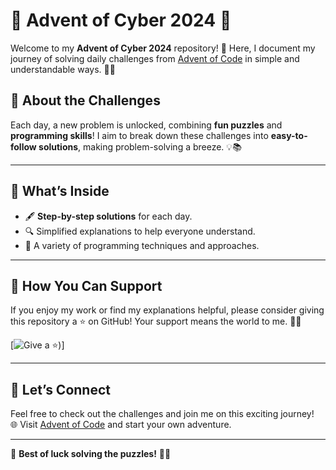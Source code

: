 # 🎄 Advent of Cyber 2024 🎅

Welcome to my **Advent of Cyber 2024** repository! 🚀 Here, I document my journey of solving daily challenges from [Advent of Code](https://adventofcode.com/) in simple and understandable ways. 🧩✨

## 🌟 About the Challenges
Each day, a new problem is unlocked, combining **fun puzzles** and **programming skills**! I aim to break down these challenges into **easy-to-follow solutions**, making problem-solving a breeze. 💡📚

---

## 📜 What’s Inside
- 🖋️ **Step-by-step solutions** for each day.
- 🔍 Simplified explanations to help everyone understand.
- 🧩 A variety of programming techniques and approaches.

---

## 🌟 How You Can Support
If you enjoy my work or find my explanations helpful, please consider giving this repository a ⭐ on GitHub! Your support means the world to me. 🥰✨

[![Give a ⭐](https://github.com/Frozepunk/Advent-of-cyber-2024))]

---

## 🎯 Let’s Connect
Feel free to check out the challenges and join me on this exciting journey!  
🌐 Visit [Advent of Code](https://adventofcode.com/) and start your own adventure.

---

🎉 **Best of luck solving the puzzles!** 🧩🎄
